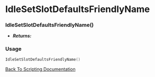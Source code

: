 # IdleSetSlotDefaultsFriendlyName

### IdleSetSlotDefaultsFriendlyName()
- ***Returns:*** 

### Usage

```Lua
IdleSetSlotDefaultsFriendlyName()
```


[Back To Scripting Documentation](../README.md)
